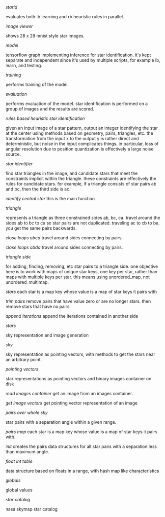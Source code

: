 *starid*

evaluates both lb learning and rb heuristic rules in parallel.

*image viewer*

shows 28 x 28 mnist style star images.

*model*

tensorflow graph implementing inference for star identification. it's kept separate and independent since it's used by multiple scripts, for example lb, learn, and testing.

*training*

performs training of the model.

*evaluation*

performs evaluation of the model. star identification is performed on a group of images and the results are scored.

*rules based heuristic star identification*

given an input image of a star pattern, output an integer identifying the star at the center using methods based on geometry, pairs, triangles, etc. the transformation from the input x to the output y is rather direct and deterministic, but noise in the input complicates things. in particular, loss of angular resolution due to position quantization is effectively a large noise source.

*star identifier*

find star triangles in the image, and candidate stars that meet the constraints implicit within the triangle. these constraints are effectively the rules for candidate stars. for example, if a triangle consists of star pairs ab and bc, then the third side is ac.

*identify central star* this is the main function

*triangle*

represents a triangle as three constrained sides ab, bc, ca. travel around the sides ab to bc to ca so star pairs are not duplicated. traveling ac to cb to ba, you get the same pairs backwards.

*close loops abca* travel around sides connecting by pairs.

*close loops abda* travel around sides connecting by pairs.

*triangle side*

for adding, finding, removing, etc star pairs to a triangle side. one objective here is to work with maps of unique star keys, one key per star, rather than maps with multiple keys per star. this means using unordered_map, not unordered_multimap.

*stars* each star is a map key whose value is a map of star keys it pairs with

*trim pairs* remove pairs that have value zero or are no longer stars. then remove stars that have no pairs.

*append iterations* append the iterations contained in another side

*stars*

sky representation and image generation

*sky*

sky representation as pointing vectors, with methods to get the stars near an arbitrary point.

*pointing vectors*

star representations as pointing vectors and binary images container on disk

*read images container* get an image from an images container.

*get image vectors* get pointing vector representation of an image

*pairs over whole sky*

star pairs with a separation angle within a given range.

*pairs map* each star is a map key whose value is a map of star keys it pairs with.

*init* creates the pairs data structures for all star pairs with a separation less than maximum angle.

*float int table*

data structure based on floats in a range, with hash map like characteristics

*globals*

global values

*star catalog*

nasa skymap star catalog

